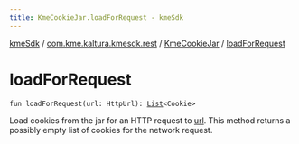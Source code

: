```yaml
---
title: KmeCookieJar.loadForRequest - kmeSdk
---
```


[kmeSdk](../../index.html) / [com.kme.kaltura.kmesdk.rest](../index.html) / [KmeCookieJar](index.html) / [loadForRequest](./load-for-request.html)

# loadForRequest

`fun loadForRequest(url: HttpUrl): `[`List`](https://kotlinlang.org/api/latest/jvm/stdlib/kotlin.collections/-list/index.html)`<Cookie>`

Load cookies from the jar for an HTTP request to [url](load-for-request.html#com.kme.kaltura.kmesdk.rest.KmeCookieJar$loadForRequest(okhttp3.HttpUrl)/url). This method returns a possibly
empty list of cookies for the network request.

